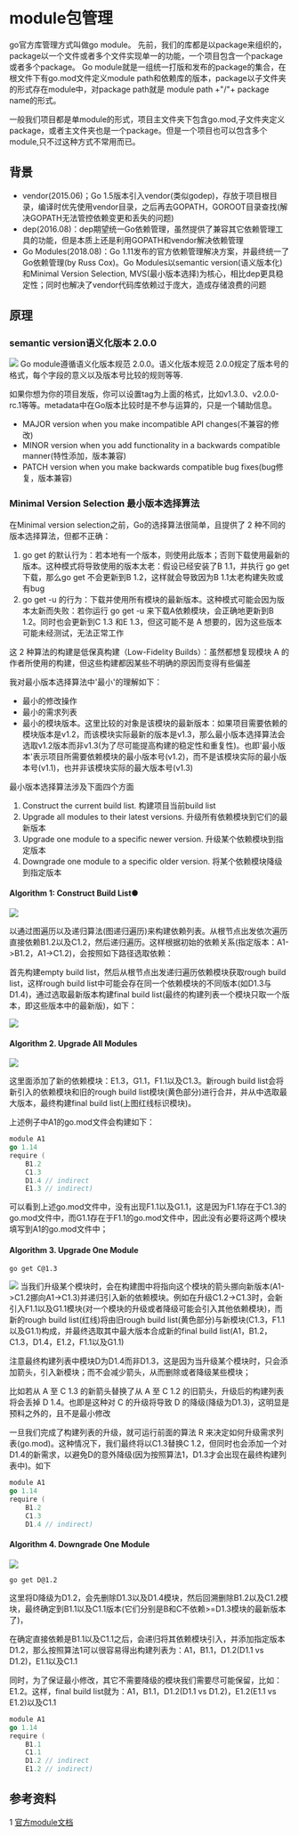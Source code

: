 # module包管理

go官方库管理方式叫做go module。 先前，我们的库都是以package来组织的，package以一个文件或者多个文件实现单一的功能，一个项目包含一个package或者多个package。
Go module就是一组统一打版和发布的package的集合，在根文件下有go.mod文件定义module path和依赖库的版本，package以子文件夹的形式存在module中，对package path就是 module path +"/"+ package name的形式。

一般我们项目都是单module的形式，项目主文件夹下包含go.mod,子文件夹定义package，或者主文件夹也是一个package。但是一个项目也可以包含多个module,只不过这种方式不常用而已。

## 背景
- vendor(2015.06)；Go 1.5版本引入vendor(类似godep)，存放于项目根目录，编译时优先使用vendor目录，之后再去GOPATH，GOROOT目录查找(解决GOPATH无法管控依赖变更和丢失的问题)
- dep(2016.08)：dep期望统一Go依赖管理，虽然提供了兼容其它依赖管理工具的功能，但是本质上还是利用GOPATH和vendor解决依赖管理
- Go Modules(2018.08)：Go 1.11发布的官方依赖管理解决方案，并最终统一了Go依赖管理(by Russ Cox)。Go Modules以semantic version(语义版本化)和Minimal Version Selection, MVS(最小版本选择)为核心，相比dep更具稳定性；同时也解决了vendor代码库依赖过于庞大，造成存储浪费的问题


## 原理

### semantic version语义化版本 2.0.0
![](../../.assets/img/.module_images/version_2.png)
Go module遵循语义化版本规范 2.0.0。语义化版本规范 2.0.0规定了版本号的格式，每个字段的意义以及版本号比较的规则等等.

如果你想为你的项目发版，你可以设置tag为上面的格式，比如v1.3.0、v2.0.0-rc.1等等。metadata中在Go版本比较时是不参与运算的，只是一个辅助信息。
- MAJOR version when you make incompatible API changes(不兼容的修改)
- MINOR version when you add functionality in a backwards compatible manner(特性添加，版本兼容)
- PATCH version when you make backwards compatible bug fixes(bug修复，版本兼容)

### Minimal Version Selection 最小版本选择算法

在Minimal version selection之前，Go的选择算法很简单，且提供了 2 种不同的版本选择算法，但都不正确：
1. go get 的默认行为：若本地有一个版本，则使用此版本；否则下载使用最新的版本。这种模式将导致使用的版本太老：假设已经安装了B 1.1，并执行 go get 下载，那么go get 不会更新到B 1.2，这样就会导致因为B 1.1太老构建失败或有bug
2. go get -u 的行为：下载并使用所有模块的最新版本。这种模式可能会因为版本太新而失败：若你运行 go get -u 来下载A依赖模块，会正确地更新到B 1.2。同时也会更新到C 1.3 和E 1.3，但这可能不是 A 想要的，因为这些版本可能未经测试，无法正常工作

这 2 种算法的构建是低保真构建（Low-Fidelity Builds）：虽然都想复现模块 A 的作者所使用的构建，但这些构建都因某些不明确的原因而变得有些偏差

我对最小版本选择算法中'最小'的理解如下：

- 最小的修改操作
- 最小的需求列表
- 最小的模块版本。这里比较的对象是该模块的最新版本：如果项目需要依赖的模块版本是v1.2，而该模块实际最新的版本是v1.3，那么最小版本选择算法会选取v1.2版本而非v1.3(为了尽可能提高构建的稳定性和重复性)。也即'最小版本'表示项目所需要依赖模块的最小版本号(v1.2)，而不是该模块实际的最小版本号(v1.1)，也并非该模块实际的最大版本号(v1.3)

最小版本选择算法涉及下面四个方面
1. Construct the current build list. 构建项目当前build list
2. Upgrade all modules to their latest versions. 升级所有依赖模块到它们的最新版本
3. Upgrade one module to a specific newer version. 升级某个依赖模块到指定版本
4. Downgrade one module to a specific older version. 将某个依赖模块降级到指定版本

####  Algorithm 1: Construct Build List●
![](../../.assets/img/.module_images/module_graph.png)

以通过图遍历以及递归算法(图递归遍历)来构建依赖列表。从根节点出发依次遍历直接依赖B1.2以及C1.2，然后递归遍历。这样根据初始的依赖关系(指定版本：A1->B1.2，A1->C1.2)，会按照如下路径选取依赖：


首先构建empty build list，然后从根节点出发递归遍历依赖模块获取rough build list，这样rough build list中可能会存在同一个依赖模块的不同版本(如D1.3与D1.4)，通过选取最新版本构建final build list(最终的构建列表一个模块只取一个版本，即这些版本中的最新版)，如下：

![](../../.assets/img/.module_images/module_graph1.png)


#### Algorithm 2. Upgrade All Modules

![](../../.assets/img/.module_images/module_grph2.png)

这里面添加了新的依赖模块：E1.3，G1.1，F1.1以及C1.3。新rough build list会将新引入的依赖模块和旧的rough build list模块(黄色部分)进行合并，并从中选取最大版本，最终构建final build list(上图红线标识模块)。

上述例子中A1的go.mod文件会构建如下：
```go
module A1
go 1.14
require (
	B1.2
	C1.3
	D1.4 // indirect
	E1.3 // indirect)
```
可以看到上述go.mod文件中，没有出现F1.1以及G1.1，这是因为F1.1存在于C1.3的go.mod文件中，而G1.1存在于F1.1的go.mod文件中，因此没有必要将这两个模块填写到A1的go.mod文件中；


#### Algorithm 3. Upgrade One Module
```shell
go get C@1.3
```
![](../../.assets/img/.module_images/module_graph3.png)
当我们升级某个模块时，会在构建图中将指向这个模块的箭头挪向新版本(A1->C1.2挪向A1->C1.3)并递归引入新的依赖模块。例如在升级C1.2->C1.3时，会新引入F1.1以及G1.1模块(对一个模块的升级或者降级可能会引入其他依赖模块)，而新的rough build list(红线)将由旧rough build list(黄色部分)与新模块(C1.3，F1.1以及G1.1)构成，并最终选取其中最大版本合成新的final build list(A1，B1.2，C1.3，D1.4，E1.2，F1.1以及G1.1)


注意最终构建列表中模块D为D1.4而非D1.3，这是因为当升级某个模块时，只会添加箭头，引入新模块；而不会减少箭头，从而删除或者降级某些模块；

比如若从 A 至 C 1.3 的新箭头替换了从 A 至 C 1.2 的旧箭头，升级后的构建列表将会丢掉 D 1.4。也即是这种对 C 的升级将导致 D 的降级(降级为D1.3)，这明显是预料之外的，且不是最小修改

一旦我们完成了构建列表的升级，就可运行前面的算法 R 来决定如何升级需求列表(go.mod)。这种情况下，我们最终将以C1.3替换C 1.2，但同时也会添加一个对D1.4的新需求，以避免D的意外降级(因为按照算法1，D1.3才会出现在最终构建列表中)。如下

```go
module A1
go 1.14
require (
	B1.2
	C1.3
	D1.4 // indirect)
```

#### Algorithm 4. Downgrade One Module

![](../../.assets/img/.module_images/module_graph4.png)
```shell
go get D@1.2
```
这里将D降级为D1.2，会先删除D1.3以及D1.4模块，然后回溯删除B1.2以及C1.2模块，最终确定到B1.1以及C1.1版本(它们分别是B和C不依赖>=D1.3模块的最新版本了)，

在确定直接依赖是B1.1以及C1.1之后，会递归将其依赖模块引入，并添加指定版本D1.2，那么按照算法1可以很容易得出构建列表为：A1，B1.1，D1.2(D1.1 vs D1.2)，E1.1以及C1.1

同时，为了保证最小修改，其它不需要降级的模块我们需要尽可能保留，比如：E1.2。这样，final build list就为：A1，B1.1，D1.2(D1.1 vs D1.2)，E1.2(E1.1 vs E1.2)以及C1.1

```go
module A1
go 1.14
require (
	B1.1
	C1.1
	D1.2 // indirect
	E1.2 // indirect)
```


## 参考资料
1 [官方module文档](https://github.com/golang/go/wiki/Modules)

 